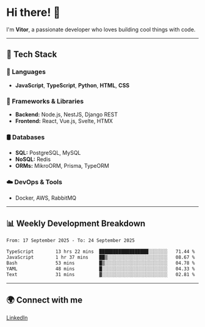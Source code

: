 
# Hi there! 👋

I'm **Vitor**, a passionate developer who loves building cool things with code.

---
## 🔧 Tech Stack

### 📌 Languages
- **JavaScript**, **TypeScript**, **Python**, **HTML**, **CSS**

### 🚀 Frameworks & Libraries
- **Backend:** Node.js, NestJS, Django REST
- **Frontend:** React, Vue.js, Svelte, HTMX

### 🛢️ Databases
- **SQL:** PostgreSQL, MySQL
- **NoSQL:** Redis
- **ORMs:** MikroORM, Prisma, TypeORM

### ☁️ DevOps & Tools
- Docker, AWS, RabbitMQ

---
## 📊 Weekly Development Breakdown

<!--START_SECTION:waka-->

```txt
From: 17 September 2025 - To: 24 September 2025

TypeScript        13 hrs 22 mins  ██████████████████░░░░░░░   71.44 %
JavaScript        1 hr 37 mins    ██▒░░░░░░░░░░░░░░░░░░░░░░   08.67 %
Bash              53 mins         █▒░░░░░░░░░░░░░░░░░░░░░░░   04.78 %
YAML              48 mins         █░░░░░░░░░░░░░░░░░░░░░░░░   04.33 %
Text              31 mins         ▓░░░░░░░░░░░░░░░░░░░░░░░░   02.81 %
```

<!--END_SECTION:waka-->

---
## 🌍 Connect with me
[LinkedIn](https://www.linkedin.com/in/vitorlc)
